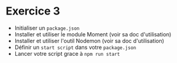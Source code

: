 # Exercice 3

- Initialiser un `package.json`
- Installer et utiliser le module Moment (voir sa doc d'utilisation)
- Installer et utiliser l'outil Nodemon (voir sa doc d'utilisation)
- Définir un `start script` dans votre `package.json`
- Lancer votre script grace à `npm run start`